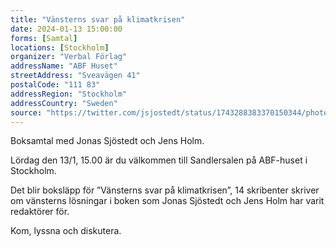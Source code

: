 ```yaml
---
title: "Vänsterns svar på klimatkrisen"
date: 2024-01-13 15:00:00
forms: [Samtal]
locations: [Stockholm]
organizer: "Verbal Förlag"
addressName: "ABF Huset"
streetAddress: "Sveavägen 41"
postalCode: "111 83"
addressRegion: "Stockholm"
addressCountry: "Sweden"
source: "https://twitter.com/jsjostedt/status/1743288383370150344/photo/1"
---
```

Boksamtal med Jonas Sjöstedt och Jens Holm.

Lördag den 13/1, 15.00 är du välkommen till Sandlersalen på ABF-huset i Stockholm.

Det blir boksläpp för ”Vänsterns svar på klimatkrisen”, 14 skribenter skriver om vänsterns lösningar i boken som Jonas Sjöstedt och Jens Holm har varit redaktörer för.

Kom, lyssna och diskutera.